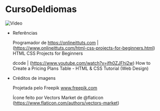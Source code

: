 # CursoDeIdiomas


![Video](https://user-images.githubusercontent.com/69700566/120899047-1cc87480-c604-11eb-92dc-62e734137a69.gif)



- Referências
 

    Programador de https://onlineittuts.com | (https://www.onlineittuts.com/html-css-projects-for-beginners.html) HTML CSS Projects for Beginners

    dcode | (https://www.youtube.com/watch?v=jfh0ZJFhj2w) How to Create a Pricing Plans Table - HTML & CSS Tutorial (Web Design) 


- Créditos de imagens


    Projetada pelo Freepik www.freepik.com


    Ícone feito por Vectors Market de @flaticon
(https://www.flaticon.com/authors/vectors-market)
